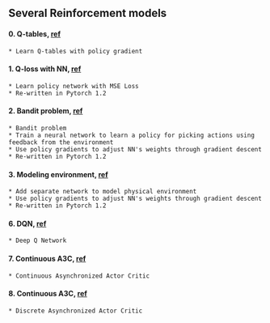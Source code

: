 ## Several Reinforcement models

#### 0. Q-tables, [ref](https://github.com/awjuliani/DeepRL-Agents/blob/master/Q-Table.ipynb)
    * Learn Q-tables with policy gradient
 
#### 1. Q-loss with NN, [ref](https://github.com/awjuliani/DeepRL-Agents/blob/master/Q-Network.ipynb)
    * Learn policy network with MSE Loss
    * Re-written in Pytorch 1.2

#### 2. Bandit problem, [ref](https://github.com/awjuliani/DeepRL-Agents/blob/master/Contextual-Policy.ipynb)
    * Bandit problem
    * Train a neural network to learn a policy for picking actions using feedback from the environment
    * Use policy gradients to adjust NN's weights through gradient descent
    * Re-written in Pytorch 1.2

#### 3. Modeling environment, [ref](https://github.com/awjuliani/DeepRL-Agents/blob/master/Contextual-Policy.ipynb)
    * Add separate network to model physical environment
    * Use policy gradients to adjust NN's weights through gradient descent
    * Re-written in Pytorch 1.2
    
#### 6. DQN, [ref](https://github.com/MorvanZhou/PyTorch-Tutorial/blob/master/tutorial-contents/405_DQN_Reinforcement_learning.py)
    * Deep Q Network
   
#### 7. Continuous A3C, [ref](https://github.com/MorvanZhou/pytorch-A3C/blob/master/continuous_A3C.py)
    * Continuous Asynchronized Actor Critic

#### 8. Continuous A3C, [ref](https://github.com/MorvanZhou/pytorch-A3C/blob/master/discrete_A3C.py)
    * Discrete Asynchronized Actor Critic